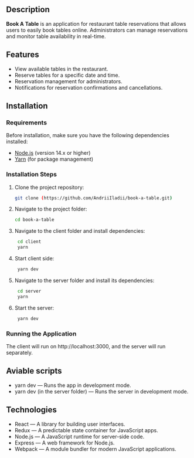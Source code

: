 ## Description

**Book A Table** is an application for restaurant table reservations that allows users to easily book tables online. Administrators can manage reservations and monitor table availability in real-time.

## Features

- View available tables in the restaurant.
- Reserve tables for a specific date and time.
- Reservation management for administrators.
- Notifications for reservation confirmations and cancellations.

## Installation

### Requirements

Before installation, make sure you have the following dependencies installed:

- [Node.js](https://nodejs.org/) (version 14.x or higher)
- [Yarn](https://yarnpkg.com/) (for package management)

### Installation Steps

1. Clone the project repository:

   ```bash
   git clone (https://github.com/AndriiIladii/book-a-table.git)
   ```

2. Navigate to the project folder:

   ```bash
   cd book-a-table
   ```

3. Navigate to the client folder and install dependencies:

   ```bash
    cd client
    yarn
   ```

4. Start client side:

   ```bash
    yarn dev
   ```

5. Navigate to the server folder and install its dependencies:

   ```bash
    cd server
    yarn

   ```

6. Start the server:

   ```bash
    yarn dev
   ```

### Running the Application

The client will run on http://localhost:3000, and the server will run separately.

## Aviable scripts

- yarn dev — Runs the app in development mode.
- yarn dev (in the server folder) — Runs the server in development mode.

## Technologies

- React — A library for building user interfaces.
- Redux — A predictable state container for JavaScript apps.
- Node.js — A JavaScript runtime for server-side code.
- Express — A web framework for Node.js.
- Webpack — A module bundler for modern JavaScript applications.
